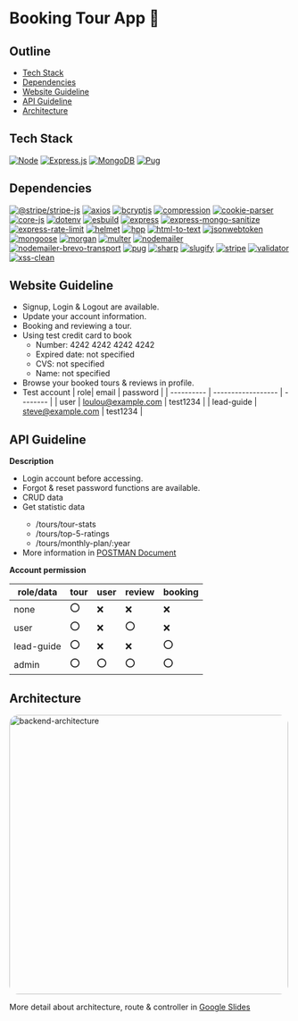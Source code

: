 # Booking Tour App 🥾

## Outline

- [Tech Stack](#Tech-Stack)
- [Dependencies](#Dependencies)
- [Website Guideline](#Website-Guideline)
- [API Guideline](#API-Guideline)
- [Architecture](#Architecture)

## Tech Stack

[![Node](https://img.shields.io/badge/Node.js-43853D.svg?logo=node.js&logoColor=white)](https://nodejs.org/docs/latest/api/)
[![Express.js](https://img.shields.io/badge/express.js-%23404d59.svg?style=for-the-badge&logo=express&logoColor=%2361DAFB)](https://expressjs.com/)
[![MongoDB](https://img.shields.io/badge/MongoDB-4ea94b.svg?logo=mongodb&logoColor=white)](https://www.mongodb.com/docs/)
[![Pug](https://img.shields.io/badge/Pug-FFF?style=for-the-badge&logo=pug&logoColor=A86454)](https://pugjs.org/api/getting-started.html)

## Dependencies

[![@stripe/stripe-js](https://img.shields.io/badge/@stripe/stripe--js-%5E4.4.0-blue)](https://stripe.com/docs/js)
[![axios](https://img.shields.io/badge/axios-%5E1.7.5-blue)](https://axios-http.com/docs/intro)
[![bcryptjs](https://img.shields.io/badge/bcryptjs-%5E2.4.3-blue)](https://github.com/dcodeIO/bcrypt.js)
[![compression](https://img.shields.io/badge/compression-%5E1.7.4-blue)](https://github.com/expressjs/compression)
[![cookie-parser](https://img.shields.io/badge/cookie--parser-%5E1.4.6-blue)](https://github.com/expressjs/cookie-parser)
[![core-js](https://img.shields.io/badge/core--js-%5E3.38.1-blue)](https://github.com/zloirock/core-js)
[![dotenv](https://img.shields.io/badge/dotenv-%5E16.4.5-blue)](https://github.com/motdotla/dotenv)
[![esbuild](https://img.shields.io/badge/esbuild-0.23.1-blue)](https://esbuild.github.io/)
[![express](https://img.shields.io/badge/express-%5E4.19.2-blue)](https://expressjs.com/)
[![express-mongo-sanitize](https://img.shields.io/badge/express--mongo--sanitize-%5E2.2.0-blue)](https://github.com/fiznool/express-mongo-sanitize)
[![express-rate-limit](https://img.shields.io/badge/express--rate--limit-%5E7.4.0-blue)](https://github.com/nfriedly/express-rate-limit)
[![helmet](https://img.shields.io/badge/helmet-%5E3.16.0-blue)](https://helmetjs.github.io/)
[![hpp](https://img.shields.io/badge/hpp-%5E0.2.3-blue)](https://github.com/analog-nico/hpp)
[![html-to-text](https://img.shields.io/badge/html--to--text-%5E9.0.5-blue)](https://github.com/html-to-text/node-html-to-text)
[![jsonwebtoken](https://img.shields.io/badge/jsonwebtoken-%5E9.0.2-blue)](https://github.com/auth0/node-jsonwebtoken)
[![mongoose](https://img.shields.io/badge/mongoose-%5E8.0.0-blue)](https://mongoosejs.com/)
[![morgan](https://img.shields.io/badge/morgan-%5E1.10.0-blue)](https://github.com/expressjs/morgan)
[![multer](https://img.shields.io/badge/multer-%5E1.4.5--lts.1-blue)](https://github.com/expressjs/multer)
[![nodemailer](https://img.shields.io/badge/nodemailer-%5E6.9.14-blue)](https://nodemailer.com/about/)
[![nodemailer-brevo-transport](https://img.shields.io/badge/nodemailer--brevo--transport-%5E2.1.0-blue)](https://github.com/leoditomi/nodemailer-brevo-transport)
[![pug](https://img.shields.io/badge/pug-%5E3.0.3-blue)](https://pugjs.org/api/getting-started.html)
[![sharp](https://img.shields.io/badge/sharp-%5E0.32.6-blue)](https://sharp.pixelplumbing.com/)
[![slugify](https://img.shields.io/badge/slugify-%5E1.6.6-blue)](https://github.com/simov/slugify)
[![stripe](https://img.shields.io/badge/stripe-%5E16.10.0-blue)](https://stripe.com/docs/api)
[![validator](https://img.shields.io/badge/validator-%5E13.12.0-blue)](https://github.com/validatorjs/validator.js)
[![xss-clean](https://img.shields.io/badge/xss--clean-%5E0.1.4-blue)](https://github.com/jsonmaur/xss-clean)

## Website Guideline

- Signup, Login & Logout are available.
- Update your account information.
- Booking and reviewing a tour.
- Using test credit card to book
  - Number: 4242 4242 4242 4242
  - Expired date: not specified
  - CVS: not specified
  - Name: not specified
- Browse your booked tours & reviews in profile.
- Test account
  | role| email | password |
  | ---------- | ------------------ | -------- |
  | user | loulou@example.com | test1234 |
  | lead-guide | steve@example.com | test1234 |

## API Guideline

**Description**

<ul>
  <li>Login account before accessing.</li>
  <li>Forgot & reset password functions are available.</li>
  <li>CRUD data</li>
  <li>Get statistic data</li>
  <ul>
    <li>/tours/tour-stats</li>
    <li>/tours/top-5-ratings</li>
    <li>/tours/monthly-plan/:year</li>
  </ul>
  <li>More information in <a href="https://documenter.getpostman.com/view/36501836/2sA3s4jq31">POSTMAN Document</a></li>
</ul>

**Account permission**

| role/data  | tour | user | review | booking |
| ---------- | ---- | ---- | ------ | ------- |
| none       | ⭕   | ❌   | ❌     | ❌      |
| user       | ⭕   | ❌   | ⭕     | ❌      |
| lead-guide | ⭕   | ❌   | ❌     | ⭕      |
| admin      | ⭕   | ⭕   | ⭕     | ⭕      |

## Architecture

<img src="https://i.imgur.com/0yhmQE0.jpeg" alt="backend-architecture" style="width:500px; border-radius:1rem"/>

More detail about architecture, route & controller in [Google Slides](https://docs.google.com/presentation/d/1vbWrbmMSBvz7IPGzZsJV-0RqM1A33D0N/edit?usp=sharing&ouid=106614175441136000865&rtpof=true&sd=true)
